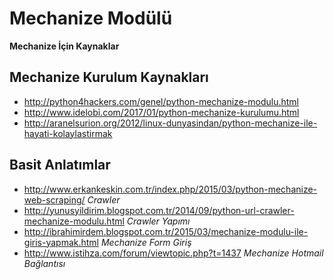 # Mechanize Modülü #
**Mechanize İçin Kaynaklar**

## Mechanize Kurulum Kaynakları ##
- http://python4hackers.com/genel/python-mechanize-modulu.html
- http://www.idelobi.com/2017/01/python-mechanize-kurulumu.html
- http://aranelsurion.org/2012/linux-dunyasindan/python-mechanize-ile-hayati-kolaylastirmak

## Basit Anlatımlar ##
- http://www.erkankeskin.com.tr/index.php/2015/03/python-mechanize-web-scraping/ *Crawler*
- http://yunusyildirim.blogspot.com.tr/2014/09/python-url-crawler-mechanize-modulu.html *Crawler Yapımı*
- http://ibrahimirdem.blogspot.com.tr/2015/03/mechanize-modulu-ile-giris-yapmak.html *Mechanize Form Giriş*
- http://www.istihza.com/forum/viewtopic.php?t=1437 *Mechanize Hotmail Bağlantısı*
